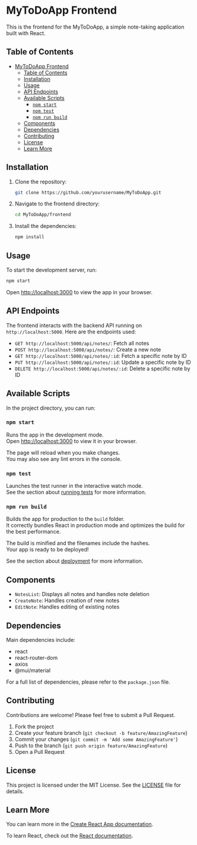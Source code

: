 # MyToDoApp Frontend

This is the frontend for the MyToDoApp, a simple note-taking application built with React.

## Table of Contents

- [MyToDoApp Frontend](#mytodoapp-frontend)
  - [Table of Contents](#table-of-contents)
  - [Installation](#installation)
  - [Usage](#usage)
  - [API Endpoints](#api-endpoints)
  - [Available Scripts](#available-scripts)
    - [`npm start`](#npm-start)
    - [`npm test`](#npm-test)
    - [`npm run build`](#npm-run-build)
  - [Components](#components)
  - [Dependencies](#dependencies)
  - [Contributing](#contributing)
  - [License](#license)
  - [Learn More](#learn-more)

## Installation

1. Clone the repository:

   ```BASH
   git clone https://github.com/yourusername/MyToDoApp.git
   ```

2. Navigate to the frontend directory:

   ```BASH
   cd MyToDoApp/frontend
   ```

3. Install the dependencies:

   ```BASH
   npm install
   ```

## Usage

To start the development server, run:

```BASH
npm start
```

Open [http://localhost:3000](http://localhost:3000) to view the app in your browser.

## API Endpoints

The frontend interacts with the backend API running on `http://localhost:5000`. Here are the endpoints used:

- `GET http://localhost:5000/api/notes/`: Fetch all notes
- `POST http://localhost:5000/api/notes/`: Create a new note
- `GET http://localhost:5000/api/notes/:id`: Fetch a specific note by ID
- `PUT http://localhost:5000/api/notes/:id`: Update a specific note by ID
- `DELETE http://localhost:5000/api/notes/:id`: Delete a specific note by ID

## Available Scripts

In the project directory, you can run:

### `npm start`

Runs the app in the development mode.\
Open [http://localhost:3000](http://localhost:3000) to view it in your browser.

The page will reload when you make changes.\
You may also see any lint errors in the console.

### `npm test`

Launches the test runner in the interactive watch mode.\
See the section about [running tests](https://facebook.github.io/create-react-app/docs/running-tests) for more information.

### `npm run build`

Builds the app for production to the `build` folder.\
It correctly bundles React in production mode and optimizes the build for the best performance.

The build is minified and the filenames include the hashes.\
Your app is ready to be deployed!

See the section about [deployment](https://facebook.github.io/create-react-app/docs/deployment) for more information.

## Components

- `NotesList`: Displays all notes and handles note deletion
- `CreateNote`: Handles creation of new notes
- `EditNote`: Handles editing of existing notes

## Dependencies

Main dependencies include:

- react
- react-router-dom
- axios
- @mui/material

For a full list of dependencies, please refer to the `package.json` file.

## Contributing

Contributions are welcome! Please feel free to submit a Pull Request.

1. Fork the project
2. Create your feature branch (`git checkout -b feature/AmazingFeature`)
3. Commit your changes (`git commit -m 'Add some AmazingFeature'`)
4. Push to the branch (`git push origin feature/AmazingFeature`)
5. Open a Pull Request

## License

This project is licensed under the MIT License. See the [LICENSE](LICENSE) file for details.

## Learn More

You can learn more in the [Create React App documentation](https://facebook.github.io/create-react-app/docs/getting-started).

To learn React, check out the [React documentation](https://reactjs.org/).
